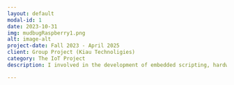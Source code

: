```yaml
---
layout: default
modal-id: 1
date: 2023-10-31
img: mudbugRaspberry1.png
alt: image-alt
project-date: Fall 2023 - April 2025
client: Group Project (Kiau Technoligies)
category: The IoT Project
description: I involved in the development of embedded scripting, hardware, and software to establish a resilient LoRaWAN network that connects Arduino devices and Raspberry Pi. I designed the entire network system, collaborating with a talented team focused on creating sensor modules powered by solar energy. Leveraging the LoRaWAN mesh network, our sensor modules transmit data to a Raspberry Pi, which then uploads the information to Google Firebase. I also developed a mobile app that tracks all the module devices deployed on farms, offering real-time and historical data visualization, including graphing functions. The primary goal of our project is to empower American farmers by enabling them to remotely monitor soil quality, automate plant watering, and generate valuable insights on compost and bacterial activity—all with minimal energy consumption. We also set up renewable energy sources, such as solar power, to further enhance the system's sustainability.

---
```

